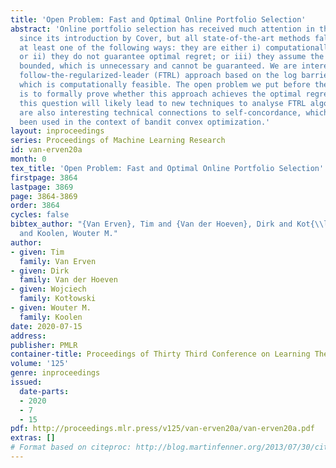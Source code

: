 ```yaml
---
title: 'Open Problem: Fast and Optimal Online Portfolio Selection'
abstract: 'Online portfolio selection has received much attention in the COLT community
  since its introduction by Cover, but all state-of-the-art methods fall short in
  at least one of the following ways: they are either i) computationally infeasible;
  or ii) they do not guarantee optimal regret; or iii) they assume the gradients are
  bounded, which is unnecessary and cannot be guaranteed. We are interested in a natural
  follow-the-regularized-leader (FTRL) approach based on the log barrier regularizer,
  which is computationally feasible. The open problem we put before the community
  is to formally prove whether this approach achieves the optimal regret. Resolving
  this question will likely lead to new techniques to analyse FTRL algorithms. There
  are also interesting technical connections to self-concordance, which has previously
  been used in the context of bandit convex optimization.'
layout: inproceedings
series: Proceedings of Machine Learning Research
id: van-erven20a
month: 0
tex_title: 'Open Problem: Fast and Optimal Online Portfolio Selection'
firstpage: 3864
lastpage: 3869
page: 3864-3869
order: 3864
cycles: false
bibtex_author: "{Van Erven}, Tim and {Van der Hoeven}, Dirk and Kot{\\l}owski, Wojciech
  and Koolen, Wouter M."
author:
- given: Tim
  family: Van Erven
- given: Dirk
  family: Van der Hoeven
- given: Wojciech
  family: Kotłowski
- given: Wouter M.
  family: Koolen
date: 2020-07-15
address: 
publisher: PMLR
container-title: Proceedings of Thirty Third Conference on Learning Theory
volume: '125'
genre: inproceedings
issued:
  date-parts:
  - 2020
  - 7
  - 15
pdf: http://proceedings.mlr.press/v125/van-erven20a/van-erven20a.pdf
extras: []
# Format based on citeproc: http://blog.martinfenner.org/2013/07/30/citeproc-yaml-for-bibliographies/
---
```

